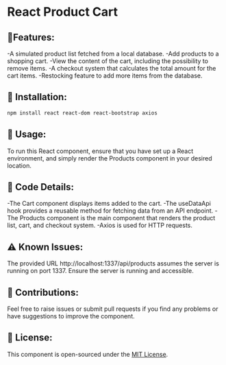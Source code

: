 # React Product Cart


## 🌟Features:
-A simulated product list fetched from a local database.
-Add products to a shopping cart.
-View the content of the cart, including the possibility to remove items.
-A checkout system that calculates the total amount for the cart items.
-Restocking feature to add more items from the database.


## 🔧 Installation:

```bash
npm install react react-dom react-bootstrap axios

```


## 🚀 Usage:
To run this React component, ensure that you have set up a React environment, and simply render the Products component in your desired location.


## 🔎 Code Details:

-The Cart component displays items added to the cart.
-The useDataApi hook provides a reusable method for fetching data from an API endpoint.
-The Products component is the main component that renders the product list, cart, and checkout system.
-Axios is used for HTTP requests.

## ⚠️ Known Issues:

The provided URL http://localhost:1337/api/products assumes the server is running on port 1337. Ensure the server is running and accessible.

## 🤝 Contributions:

Feel free to raise issues or submit pull requests if you find any problems or have suggestions to improve the component.

## 📜 License:

This component is open-sourced under the [MIT License](https://opensource.org/licenses/MIT).
